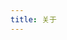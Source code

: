 ```yaml
---
title: 关于
---
```

<script src="https://cdn.jsdelivr.net/npm/marked/marked.min.js"></script>

<script>
  let message, readme;
  let isLoading = false;
  function decodeBase64(base64) {
    const text = atob(base64);
    const length = text.length;
    const bytes = new Uint8Array(length);
    for (let i = 0; i < length; i++) {
      bytes[i] = text.charCodeAt(i);
    }
    const decoder = new TextDecoder();
    return decoder.decode(bytes);
  }
  async function loadReadme(message, readme) {
    if (isLoading) {
      return;
    }
    try {
      isLoading = true;
      message.textContent = "正在从 GitHub 拉取信息，请坐和放宽";
      const response = await fetch("https://api.github.com/repos/wherewhere/wherewhere/readme");
      if (response.ok) {
        message.textContent = "拉取成功，正在解析";
        const json = await response.json();
        const content = json.content;
        if (typeof(content) == "string" && content.length > 0) {
          message.textContent = "解析成功";
          readme.innerHTML = marked.parse(decodeBase64(content));
          message.remove();
          return;
        }
      }
    }
    catch {
    }
    finally {
      isLoading = false;
    }
    message.textContent = "拉取失败，即将跳转到 GitHub 页面";
    location.href = "https://wherewhere.github.io/wherewhere"
  }
  class AboutContent extends HTMLElement {
    constructor() {
      super();
    }
    connectedCallback() {
      message = document.createElement("span");
      readme = document.createElement("div");
      readme.innerHTML = "如果这里什么也没有，请<a href=\"javascript:loadReadme(message, readme);\">刷新</a>页面，或者前往这个<a href=\"https://wherewhere.github.io/wherewhere\"><b>页面</b></a>查看";
      this.append(message);
      this.append(readme);
      loadReadme(message, readme);
    }
  }
  if (!customElements.get("about-content")) {
    customElements.define("about-content", AboutContent);
  }
</script>

<about-content></about-content>
